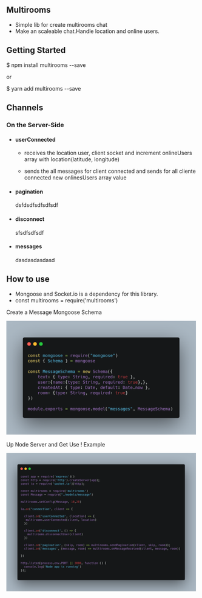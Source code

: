## Multirooms

- Simple lib for create multirooms chat
- Make an scaleable chat.Handle location and online users.

## Getting Started

$ npm install multirooms --save

or

$ yarn add multirooms --save

## Channels

### On the Server-Side
- #### userConnected

  - receives the location user, client socket and increment onlineUsers array with location(latitude, longitude)
  
  - sends the all messages for client connected and sends for all cliente connected new onlinesUsers array value 
  
  
- #### pagination

  dsfdsdfsdfsdfsdf
  
- #### disconnect

    sfsdfsdfsdf
    
- #### messages

    dasdasdasdasd
    
    
## How to use
- Mongoose and Socket.io is a dependency for this library. 
- const multirooms = require('multirooms')

Create a Message Mongoose Schema

<img src="https://github.com/cristiano182/multirooms/blob/master/mongooseSchema.png" width="500" />


Up Node Server and Get Use ! Example

<img src="https://github.com/cristiano182/multirooms/blob/master/Example.png" width="500" />

